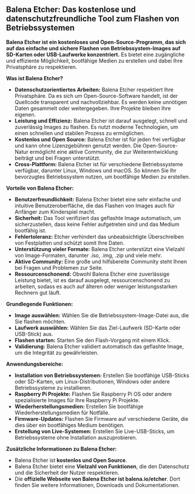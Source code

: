 ## Balena Etcher: Das kostenlose und datenschutzfreundliche Tool zum Flashen von Betriebssystemen

**Balena Etcher ist ein kostenloses und Open-Source-Programm, das sich auf das einfache und sichere Flashen von Betriebssystem-Images auf SD-Karten oder USB-Laufwerke konzentriert.** Es bietet eine zugängliche und effiziente Möglichkeit, bootfähige Medien zu erstellen und dabei Ihre Privatsphäre zu respektieren.

**Was ist Balena Etcher?**

* **Datenschutzorientiertes Arbeiten:** Balena Etcher respektiert Ihre Privatsphäre. Da es sich um Open-Source-Software handelt, ist der Quellcode transparent und nachvollziehbar. Es werden keine unnötigen Daten gesammelt oder weitergegeben. Ihre Projekte bleiben Ihre eigenen.
* **Leistung und Effizienz:** Balena Etcher ist darauf ausgelegt, schnell und zuverlässig Images zu flashen. Es nutzt moderne Technologien, um einen schnellen und stabilen Prozess zu ermöglichen.
* **Kostenlos und Open Source:** Balena Etcher ist für jeden frei verfügbar und kann ohne Lizenzgebühren genutzt werden. Die Open-Source-Natur ermöglicht eine aktive Community, die zur Weiterentwicklung beiträgt und bei Fragen unterstützt.
* **Cross-Plattform:** Balena Etcher ist für verschiedene Betriebssysteme verfügbar, darunter Linux, Windows und macOS. So können Sie Ihr bevorzugtes Betriebssystem nutzen, um bootfähige Medien zu erstellen.

**Vorteile von Balena Etcher:**

* **Benutzerfreundlichkeit:** Balena Etcher bietet eine sehr einfache und intuitive Benutzeroberfläche, die das Flashen von Images auch für Anfänger zum Kinderspiel macht.
* **Sicherheit:** Das Tool verifiziert das geflashte Image automatisch, um sicherzustellen, dass keine Fehler aufgetreten sind und das Medium bootfähig ist.
* **Fehlertoleranz:** Etcher verhindert das unbeabsichtigte Überschreiben von Festplatten und schützt somit Ihre Daten.
* **Unterstützung vieler Formate:** Balena Etcher unterstützt eine Vielzahl von Image-Formaten, darunter .iso, .img, .zip und viele mehr.
* **Aktive Community:** Eine große und hilfsbereite Community steht Ihnen bei Fragen und Problemen zur Seite.
* **Ressourcenschonend:** Obwohl Balena Etcher eine zuverlässige Leistung bietet, ist es darauf ausgelegt, ressourcenschonend zu arbeiten, sodass es auch auf älteren oder weniger leistungsstarken Rechnern gut läuft.

**Grundlegende Funktionen:**

* **Image auswählen:** Wählen Sie die Betriebssystem-Image-Datei aus, die Sie flashen möchten.
* **Laufwerk auswählen:** Wählen Sie das Ziel-Laufwerk (SD-Karte oder USB-Stick) aus.
* **Flashen starten:** Starten Sie den Flash-Vorgang mit einem Klick.
* **Validierung:** Balena Etcher validiert automatisch das geflashte Image, um die Integrität zu gewährleisten.

**Anwendungsbereiche:**

* **Installation von Betriebssystemen:** Erstellen Sie bootfähige USB-Sticks oder SD-Karten, um Linux-Distributionen, Windows oder andere Betriebssysteme zu installieren.
* **Raspberry Pi Projekte:** Flashen Sie Raspberry Pi OS oder andere spezialisierte Images für Ihre Raspberry Pi Projekte.
* **Wiederherstellungsmedien:** Erstellen Sie bootfähige Wiederherstellungsmedien für Notfälle.
* **Firmware-Updates:** Flashen Sie Firmware auf verschiedene Geräte, die dies über ein bootfähiges Medium benötigen.
* **Erstellung von Live-Systemen:** Erstellen Sie Live-USB-Sticks, um Betriebssysteme ohne Installation auszuprobieren.

**Zusätzliche Informationen zu Balena Etcher:**

* Balena Etcher ist **kostenlos und Open Source**.
* Balena Etcher bietet eine **Vielzahl von Funktionen**, die den Datenschutz und die Sicherheit der Nutzer respektieren.
* Die **offizielle Webseite von Balena Etcher ist balena.io/etcher**. Dort finden Sie weitere Informationen, Downloads und Dokumentationen.